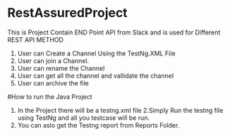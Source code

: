 # RestAssuredProject

This is Project Contain END Point API from Slack and is used for Different REST API METHOD

1. User can Create a Channel Using the TestNg.XML File
2. User can join a Channel.
3. User can rename the Channel 
4. User can get all the channel and vallidate the channel
5. User can archive the file


#How to run the Java Project
1. In the Project there will be a testng.xml file 
2.Simply Run the testng file using TestNg and all you testcase will be run.
3. You can aslo get the Testng report from Reports Folder.

